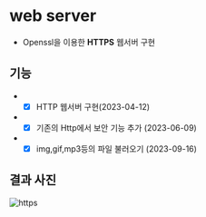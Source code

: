# **web server**
* Openssl을 이용한 **HTTPS** 웹서버 구현  
## 기능
* - [x] HTTP 웹서버 구현(2023-04-12)   
  
* - [x] 기존의 Http에서 보안 기능 추가 (2023-06-09)    
  
* - [x] img,gif,mp3등의 파일 불러오기 (2023-09-16)
  
## 결과 사진 

![https](https://github.com/beom-beom/web-server/assets/128284680/1d7e2aac-36e8-48ad-8d6e-8e48b5ca0c96)
